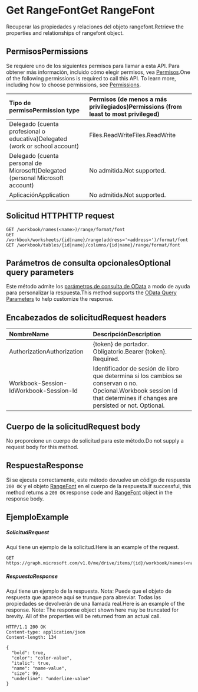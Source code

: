 # <a name="get-rangefont"></a><span data-ttu-id="1b46f-101">Get RangeFont</span><span class="sxs-lookup"><span data-stu-id="1b46f-101">Get RangeFont</span></span>

<span data-ttu-id="1b46f-102">Recuperar las propiedades y relaciones del objeto rangefont.</span><span class="sxs-lookup"><span data-stu-id="1b46f-102">Retrieve the properties and relationships of rangefont object.</span></span>
## <a name="permissions"></a><span data-ttu-id="1b46f-103">Permisos</span><span class="sxs-lookup"><span data-stu-id="1b46f-103">Permissions</span></span>
<span data-ttu-id="1b46f-p101">Se requiere uno de los siguientes permisos para llamar a esta API. Para obtener más información, incluido cómo elegir permisos, vea [Permisos](../../../concepts/permissions_reference.md).</span><span class="sxs-lookup"><span data-stu-id="1b46f-p101">One of the following permissions is required to call this API. To learn more, including how to choose permissions, see [Permissions](../../../concepts/permissions_reference.md).</span></span>

|<span data-ttu-id="1b46f-106">Tipo de permiso</span><span class="sxs-lookup"><span data-stu-id="1b46f-106">Permission type</span></span>      | <span data-ttu-id="1b46f-107">Permisos (de menos a más privilegiados)</span><span class="sxs-lookup"><span data-stu-id="1b46f-107">Permissions (from least to most privileged)</span></span>              |
|:--------------------|:---------------------------------------------------------|
|<span data-ttu-id="1b46f-108">Delegado (cuenta profesional o educativa)</span><span class="sxs-lookup"><span data-stu-id="1b46f-108">Delegated (work or school account)</span></span> | <span data-ttu-id="1b46f-109">Files.ReadWrite</span><span class="sxs-lookup"><span data-stu-id="1b46f-109">Files.ReadWrite</span></span>    |
|<span data-ttu-id="1b46f-110">Delegado (cuenta personal de Microsoft)</span><span class="sxs-lookup"><span data-stu-id="1b46f-110">Delegated (personal Microsoft account)</span></span> | <span data-ttu-id="1b46f-111">No admitida.</span><span class="sxs-lookup"><span data-stu-id="1b46f-111">Not supported.</span></span>    |
|<span data-ttu-id="1b46f-112">Aplicación</span><span class="sxs-lookup"><span data-stu-id="1b46f-112">Application</span></span> | <span data-ttu-id="1b46f-113">No admitida.</span><span class="sxs-lookup"><span data-stu-id="1b46f-113">Not supported.</span></span> |

## <a name="http-request"></a><span data-ttu-id="1b46f-114">Solicitud HTTP</span><span class="sxs-lookup"><span data-stu-id="1b46f-114">HTTP request</span></span>
<!-- { "blockType": "ignored" } -->
```http
GET /workbook/names(<name>)/range/format/font
GET /workbook/worksheets/{id|name}/range(address='<address>')/format/font
GET /workbook/tables/{id|name}/columns/{id|name}/range/format/font
```
## <a name="optional-query-parameters"></a><span data-ttu-id="1b46f-115">Parámetros de consulta opcionales</span><span class="sxs-lookup"><span data-stu-id="1b46f-115">Optional query parameters</span></span>
<span data-ttu-id="1b46f-116">Este método admite los [parámetros de consulta de OData](http://developer.microsoft.com/en-us/graph/docs/overview/query_parameters) a modo de ayuda para personalizar la respuesta.</span><span class="sxs-lookup"><span data-stu-id="1b46f-116">This method supports the [OData Query Parameters](http://developer.microsoft.com/en-us/graph/docs/overview/query_parameters) to help customize the response.</span></span>

## <a name="request-headers"></a><span data-ttu-id="1b46f-117">Encabezados de solicitud</span><span class="sxs-lookup"><span data-stu-id="1b46f-117">Request headers</span></span>
| <span data-ttu-id="1b46f-118">Nombre</span><span class="sxs-lookup"><span data-stu-id="1b46f-118">Name</span></span>      |<span data-ttu-id="1b46f-119">Descripción</span><span class="sxs-lookup"><span data-stu-id="1b46f-119">Description</span></span>|
|:----------|:----------|
| <span data-ttu-id="1b46f-120">Authorization</span><span class="sxs-lookup"><span data-stu-id="1b46f-120">Authorization</span></span>  | <span data-ttu-id="1b46f-p102">{token} de portador. Obligatorio.</span><span class="sxs-lookup"><span data-stu-id="1b46f-p102">Bearer {token}. Required.</span></span> |
| <span data-ttu-id="1b46f-123">Workbook-Session-Id</span><span class="sxs-lookup"><span data-stu-id="1b46f-123">Workbook-Session-Id</span></span>  | <span data-ttu-id="1b46f-p103">Identificador de sesión de libro que determina si los cambios se conservan o no. Opcional.</span><span class="sxs-lookup"><span data-stu-id="1b46f-p103">Workbook session Id that determines if changes are persisted or not. Optional.</span></span>|

## <a name="request-body"></a><span data-ttu-id="1b46f-126">Cuerpo de la solicitud</span><span class="sxs-lookup"><span data-stu-id="1b46f-126">Request body</span></span>
<span data-ttu-id="1b46f-127">No proporcione un cuerpo de solicitud para este método.</span><span class="sxs-lookup"><span data-stu-id="1b46f-127">Do not supply a request body for this method.</span></span>

## <a name="response"></a><span data-ttu-id="1b46f-128">Respuesta</span><span class="sxs-lookup"><span data-stu-id="1b46f-128">Response</span></span>

<span data-ttu-id="1b46f-129">Si se ejecuta correctamente, este método devuelve un código de respuesta `200 OK` y el objeto [RangeFont](../resources/rangefont.md) en el cuerpo de la respuesta.</span><span class="sxs-lookup"><span data-stu-id="1b46f-129">If successful, this method returns a `200 OK` response code and [RangeFont](../resources/rangefont.md) object in the response body.</span></span>
## <a name="example"></a><span data-ttu-id="1b46f-130">Ejemplo</span><span class="sxs-lookup"><span data-stu-id="1b46f-130">Example</span></span>
##### <a name="request"></a><span data-ttu-id="1b46f-131">Solicitud</span><span class="sxs-lookup"><span data-stu-id="1b46f-131">Request</span></span>
<span data-ttu-id="1b46f-132">Aquí tiene un ejemplo de la solicitud.</span><span class="sxs-lookup"><span data-stu-id="1b46f-132">Here is an example of the request.</span></span>
<!-- {
  "blockType": "request",
  "name": "get_rangefont"
}-->
```http
GET https://graph.microsoft.com/v1.0/me/drive/items/{id}/workbook/names(<name>)/range/format/font
```
##### <a name="response"></a><span data-ttu-id="1b46f-133">Respuesta</span><span class="sxs-lookup"><span data-stu-id="1b46f-133">Response</span></span>
<span data-ttu-id="1b46f-p104">Aquí tiene un ejemplo de la respuesta. Nota: Puede que el objeto de respuesta que aparece aquí se trunque para abreviar. Todas las propiedades se devolverán de una llamada real.</span><span class="sxs-lookup"><span data-stu-id="1b46f-p104">Here is an example of the response. Note: The response object shown here may be truncated for brevity. All of the properties will be returned from an actual call.</span></span>
<!-- {
  "blockType": "response",
  "truncated": true,
  "@odata.type": "microsoft.graph.rangeFont"
} -->
```http
HTTP/1.1 200 OK
Content-type: application/json
Content-length: 134

{
  "bold": true,
  "color": "color-value",
  "italic": true,
  "name": "name-value",
  "size": 99,
  "underline": "underline-value"
}
```

<!-- uuid: 8fcb5dbc-d5aa-4681-8e31-b001d5168d79
2015-10-25 14:57:30 UTC -->
<!-- {
  "type": "#page.annotation",
  "description": "Get RangeFont",
  "keywords": "",
  "section": "documentation",
  "tocPath": ""
}-->